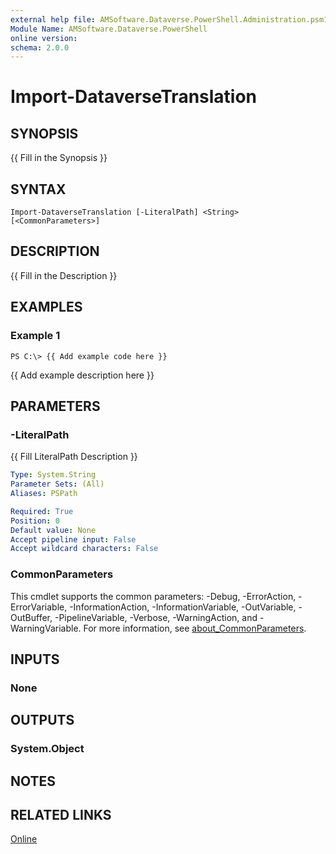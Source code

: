 ```yaml
---
external help file: AMSoftware.Dataverse.PowerShell.Administration.psm1-help.xml
Module Name: AMSoftware.Dataverse.PowerShell
online version:
schema: 2.0.0
---
```


# Import-DataverseTranslation

## SYNOPSIS
{{ Fill in the Synopsis }}

## SYNTAX

```
Import-DataverseTranslation [-LiteralPath] <String>  [<CommonParameters>]
```

## DESCRIPTION
{{ Fill in the Description }}

## EXAMPLES

### Example 1
```
PS C:\> {{ Add example code here }}
```

{{ Add example description here }}

## PARAMETERS

### -LiteralPath
{{ Fill LiteralPath Description }}

```yaml
Type: System.String
Parameter Sets: (All)
Aliases: PSPath

Required: True
Position: 0
Default value: None
Accept pipeline input: False
Accept wildcard characters: False
```

### CommonParameters
This cmdlet supports the common parameters: -Debug, -ErrorAction, -ErrorVariable, -InformationAction, -InformationVariable, -OutVariable, -OutBuffer, -PipelineVariable, -Verbose, -WarningAction, and -WarningVariable. For more information, see [about_CommonParameters](http://go.microsoft.com/fwlink/?LinkID=113216).

## INPUTS

### None
## OUTPUTS

### System.Object
## NOTES

## RELATED LINKS

[Online](https://github.com/AMSoftwareNL/DataversePowershell/blob/main/docs/Import-DataverseTranslation.md)


